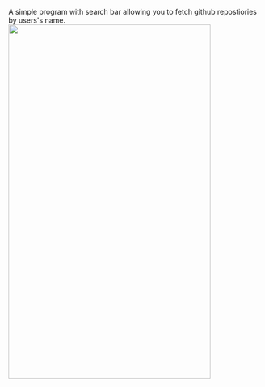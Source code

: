 A simple program with search bar allowing you to fetch github repostiories by users's name.
<img src="https://github.com/user-attachments/assets/94113b18-5c4f-4ad3-9679-1b38f1f53af9" width="400" height="700" />
